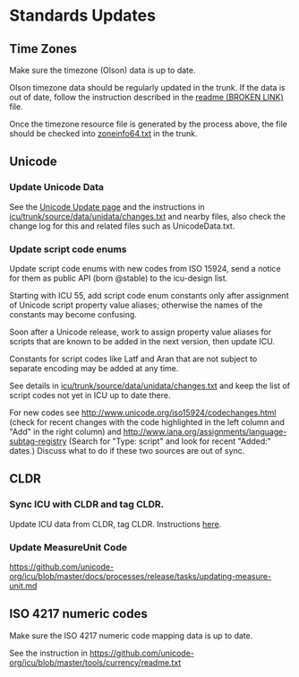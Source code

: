 <!--
© 2021 and later: Unicode, Inc. and others.
License & terms of use: http://www.unicode.org/copyright.html
-->

# Standards Updates

## Time Zones

Make sure the timezone (Olson) data is up to date.

Olson timezone data should be regularly updated in the trunk. If the data is out
of date, follow the instruction described in the
[readme (BROKEN LINK)](http://source.icu-project.org/repos/icu/data/trunk/tzdata/readme.txt)
file.

Once the timezone resource file is generated by the process above, the file
should be checked into
[zoneinfo64.txt](https://github.com/unicode-org/icu/blob/master/icu4c/source/data/misc/zoneinfo64.txt)
in the trunk.

## Unicode

### Update Unicode Data

See the [Unicode Update page](../../uni-up.md) and the instructions in
[icu/trunk/source/data/unidata/changes.txt](https://github.com/unicode-org/icu/blob/master/icu4c/source/data/unidata/changes.txt)
and nearby files, also check the change log for this and related files such as
UnicodeData.txt.

### Update script code enums

Update script code enums with new codes from ISO 15924, send a notice for them
as public API (born @stable) to the icu-design list.

Starting with ICU 55, add script code enum constants only after assignment of
Unicode script property value aliases; otherwise the names of the constants may
become confusing.

Soon after a Unicode release, work to assign property value aliases for scripts
that are known to be added in the next version, then update ICU.

Constants for script codes like Latf and Aran that are not subject to separate
encoding may be added at any time.

See details in
[icu/trunk/source/data/unidata/changes.txt](https://github.com/unicode-org/icu/blob/master/icu4c/source/data/unidata/changes.txt)
and keep the list of script codes not yet in ICU up to date there.

For new codes see <http://www.unicode.org/iso15924/codechanges.html> (check for
recent changes with the code highlighted in the left column and "Add" in the
right column) and <http://www.iana.org/assignments/language-subtag-registry>
(Search for "Type: script" and look for recent "Added:" dates.) Discuss what to
do if these two sources are out of sync.

## CLDR

### Sync ICU with CLDR and tag CLDR.

Update ICU data from CLDR, tag CLDR. Instructions
[here](https://github.com/unicode-org/icu/blob/master/icu4c/source/data/cldr-icu-readme.txt).

### **Update MeasureUnit Code**

<https://github.com/unicode-org/icu/blob/master/docs/processes/release/tasks/updating-measure-unit.md>

## ISO 4217 numeric codes

Make sure the ISO 4217 numeric code mapping data is up to date.

See the instruction in
<https://github.com/unicode-org/icu/blob/master/tools/currency/readme.txt>
